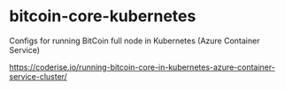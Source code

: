 # bitcoin-core-kubernetes
Configs for running BitCoin full node in Kubernetes (Azure Container Service)

https://coderise.io/running-bitcoin-core-in-kubernetes-azure-container-service-cluster/
